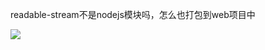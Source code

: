 readable-stream不是nodejs模块吗，怎么也打包到web项目中

<img src="https://mike-1255355338.cos.ap-guangzhou.myqcloud.com/article/2024/6/own_mike_68a93989b375e36b40.png" />

